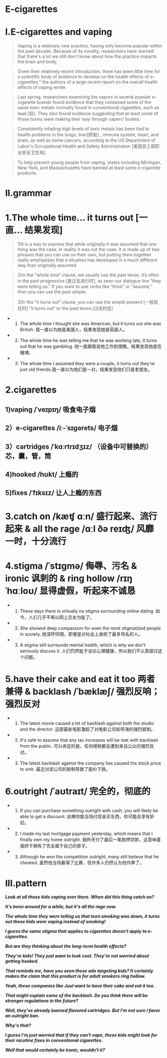 # E-cigarettes
# I.E-cigarettes and vaping 
> Vaping is a relatively new practice, having only become popular within the past decade. Because of its novelty, researchers have warned that there's a lot we still don't know about how the practice impacts the brain and body.

> Given their relatively recent introduction, there has been little time for a scientific body of evidence to develop on the health effects of e-cigarettes," the authors of a large recent report on the overall health effects of vaping wrote.

> Last spring, researchers examining the vapors in several popular e-cigarette brands found evidence that they contained some of the same toxic metals normally found in conventional cigarettes, such as lead [铅]. They also found evidence suggesting that at least some of those toxins were making their way through vapers' bodies. 

> Consistently inhaling high levels of toxic metals has been tied to health problems in the lungs, liver[肝脏] , immune system, heart, and brain, as well as some cancers, according to the US Department of Labor's Occupational Health and Safety Administration [美国劳工部职业安全卫生局].

> To help prevent young people from vaping, states including Michigan, New York, and Massachusetts have banned at least some e-cigarette products.

# II.grammar
# 1.The whole time… it turns out [一直... 结果发现]
> 1)It is a way to express that while originally it was assumed that one thing was the case, in reality it was not the case. It is made up of two phrases that you can use on their own, but putting them together really emphasizes that a situation has developed in a much different way than originally assumed.

> 2)In the “whole time” clause, we usually use the past tense. It’s often in the past progressive [是过去进行时], as seen our dialogue line “they were telling us.” If you want to use verbs like “think” or “assume,” then you can use the past simple.

> 3)In the “it turns out” clause, you can use the simple present [一般现在时] “it turns out” or the past tense.[过去时态]

- 1. The whole time I thought she was American, but it turns out she was British. 我一直以为她是美国人，结果发现她是英国人。 

- 2. The whole time he was telling me that he was working late, it turns out that he was gambling. 他一直跟我说他工作到很晚，结果发现他是在赌博。 

- 3. The whole time I assumed they were a couple, it turns out they're just old friends.我一直以为他们是一对，结果发现他们只是老朋友。

# 2.cigarettes
## 1)vaping /ˈveɪpɪŋ/ 吸食电子烟 

## 2）e-cigarettes /iː-ˈsɪɡərets/ 电子烟 

## 3）cartridges /ˈkɑːrtrɪdʒɪz/ （设备中可替换的）芯，囊，管，筒

## 4)hooked /hʊkt/ 上瘾的

## 5)fixes /ˈfɪksɪz/ 让人上瘾的东西

# 3.catch on /kæʧ ɑːn/ 盛行起来、流行起来 &  all the rage /ɑːl ðə reɪʤ/ 风靡一时，十分流行 


# 4.stigma /ˈstɪgmə/ 侮辱、污名 & ironic 讽刺的 & ring hollow /rɪŋ ˈhɑːloʊ/ 显得虚假，听起来不诚恳 
- 1. These days there is virtually no stigma surrounding online dating. 如今，人们几乎不再以网上交友为耻了。 

- 2. She showed deep compassion for even the most stigmatized people in society. 她深怀同情，即便是对社会上承担了最多骂名的人。 

- 3. A stigma still surrounds mental health, which is why we don't seriously discuss it. 人们仍然耻于谈论心理健康，所以我们不认真探讨这个问题。

# 5.have their cake and eat it too  两者兼得 & backlash /ˈbæklæʃ/ 强烈反响；强烈反对 
- 1. The latest movie caused a lot of backlash against both the studio and the director. 这部最新电影激起了对电影公司和导演的强烈抵制。 

- 2. It's safe to assume that any tax increases will be met with backlash from the public. 可以肯定的是，任何增税都会遭到来自公众的强烈反对。 

- 3. The latest backlash against the company has caused the stock price to sink. 最近对该公司的抵制导致了股价下跌。


# 6.outright /ˈaʊtraɪt/ 完全的，彻底的  
- 1. If you can purchase something outright with cash, you will likely be able to get a discount. 如果你能当场付现金买东西，你可能会享有折扣。 

- 2. I made my last mortgage payment yesterday, which means that I finally own my home outright. 我昨天付了最后一笔抵押贷款，这意味着我终于拥有了完全属于自己的房子。 

- 3. Although he won the competition outright, many still believe that he cheated. 虽然他当场赢得了比赛，但许多人仍然认为他作弊了。


# III.pattern
***Look at all those kids vaping over there. When did this thing catch on?***

***It's been around for a while, but it's all the rage now.***  

***The whole time they were telling us that teen smoking was down, it turns out these kids were vaping instead of smoking!*** 

***I guess the same stigma that applies to cigarettes doesn't apply to e-cigarettes.***

***But are they thinking about the long-term health effects?***

***They're kids! They just want to look cool. They're not worried about getting hooked.***

***That reminds me, have you seen these ads targeting kids? It certainly makes the claim that this product is for adult smokers ring hollow.***

***Yeah, these companies like Juul want to have their cake and eat it too.*** 

***That might explain some of the backlash. Do you think there will be stronger regulations in the future?*** 

***Well, they've already banned flavored cartridges. But I'm not sure I favor an outright ban.***

***Why's that?***

***I guess I'm just worried that if they can't vape, these kids might look for their nicotine fixes in conventional cigarettes.***

***Well that would certainly be ironic, wouldn't it?***









